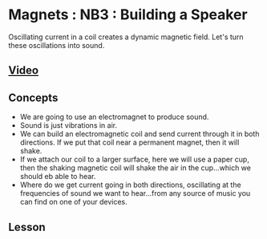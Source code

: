 # Magnets : NB3 : Building a Speaker
Oscillating current in a coil creates a dynamic magnetic field. Let's turn these oscillations into sound.

## [Video](https://vimeo.com/1031277112)

## Concepts
- We are going to use an electromagnet to produce sound.
- Sound is just vibrations in air.
- We can build an electromagnetic coil and send current through it in both directions. If we put that coil near a permanent magnet, then it will shake.
- If we attach our coil to a larger surface, here we will use a paper cup, then the shaking magnetic coil will shake the air in the cup...which we should eb able to hear.
- Where do we get current going in both directions, oscillating at the frequencies of sound we want to hear...from any source of music you can find on one of your devices.

## Lesson
